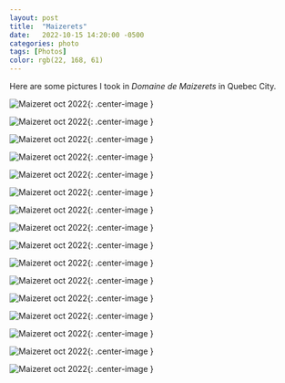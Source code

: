 ```yaml
---
layout: post
title:  "Maizerets"
date:   2022-10-15 14:20:00 -0500
categories: photo
tags: [Photos]
color: rgb(22, 168, 61)
---
```


Here are some pictures I took in *Domaine de Maizerets* in Quebec City.

![Maizeret oct 2022](/assets/images/2022-10-15-maizerets/01.png){: .center-image }

![Maizeret oct 2022](/assets/images/2022-10-15-maizerets/02.png){: .center-image }

![Maizeret oct 2022](/assets/images/2022-10-15-maizerets/03.png){: .center-image }

![Maizeret oct 2022](/assets/images/2022-10-15-maizerets/04.png){: .center-image }

![Maizeret oct 2022](/assets/images/2022-10-15-maizerets/05.png){: .center-image }

![Maizeret oct 2022](/assets/images/2022-10-15-maizerets/06.png){: .center-image }

![Maizeret oct 2022](/assets/images/2022-10-15-maizerets/07.png){: .center-image }

![Maizeret oct 2022](/assets/images/2022-10-15-maizerets/08.png){: .center-image }

![Maizeret oct 2022](/assets/images/2022-10-15-maizerets/09.png){: .center-image }

![Maizeret oct 2022](/assets/images/2022-10-15-maizerets/10.png){: .center-image }

![Maizeret oct 2022](/assets/images/2022-10-15-maizerets/12.png){: .center-image }

![Maizeret oct 2022](/assets/images/2022-10-15-maizerets/13.png){: .center-image }

![Maizeret oct 2022](/assets/images/2022-10-15-maizerets/14.png){: .center-image }

![Maizeret oct 2022](/assets/images/2022-10-15-maizerets/15.png){: .center-image }

![Maizeret oct 2022](/assets/images/2022-10-15-maizerets/16.png){: .center-image }

![Maizeret oct 2022](/assets/images/2022-10-15-maizerets/17.png){: .center-image }
